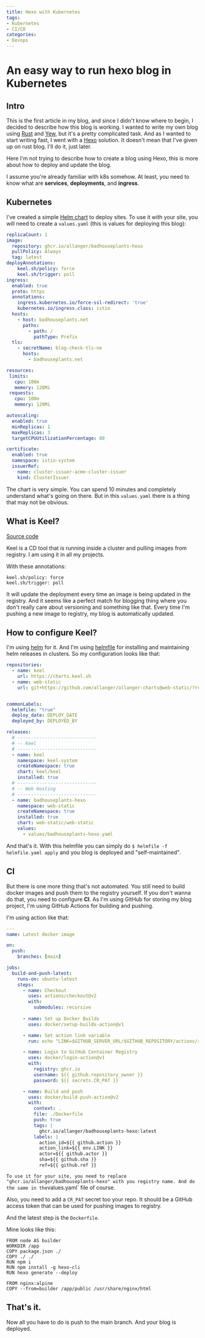 ```yaml
---
title: Hexo with Kubernetes
tags:
- Kubernetes
- CI/CD
categories: 
- Devops
---
```


# An easy way to run hexo blog in Kubernetes


## Intro

This is the first article in my blog, and since I didn't know where to begin, I decided to describe how this blog is working. 
I wanted to write my own blog using [Rust](https://www.rust-lang.org/) and [Yew](https://yew.rs/), but it's a pretty complicated task. And as I wanted to start writing fast, I went with a [Hexo](https://hexo.io/) solution. It doesn't mean that I've given up on rust blog. I'll do it, just later. 

Here I'm not trying to describe how to create a blog using Hexo, this is more about how to deploy and update the blog.

I assume you're already familiar with k8s somehow. At least, you need to know what are **services**, **deployments**, and **ingress**. 
## Kubernetes

I've created a simple [Helm chart](https://github.com/allanger/allanger-charts/tree/main/web-static) to deploy sites. To use it with your site, you will need to create a `values.yaml` (this is values for deploying this blog):
```YAML
replicaCount: 1
image:
  repository: ghcr.io/allanger/badhouseplants-hexo
  pullPolicy: Always
  tag: latest
deployAnnotations: 
    keel.sh/policy: force
    keel.sh/trigger: poll
ingress:
  enabled: true
  proto: https
  annotations: 
    ingress.kubernetes.io/force-ssl-redirect: 'true'
    kubernetes.io/ingress.class: istio
  hosts:
    - host: badhouseplants.net
      paths:
        - path: /
          pathType: Prefix
  tls: 
    - secretName: blog-check-tls-ne
      hosts:
        - badhouseplants.net

resources: 
 limits:
   cpu: 100m
   memory: 128Mi
 requests:
   cpu: 100m
   memory: 128Mi

autoscaling:
  enabled: true
  minReplicas: 1
  maxReplicas: 3
  targetCPUUtilizationPercentage: 80

certificate:
  enabled: true
  namespace: istio-system
  issuerRef: 
    name: cluster-issuer-acme-cluster-issuer
    kind: ClusterIssuer 

```


The chart is very simple. You can spend 10 minutes and completely understand what's going on there. But in this `values.yaml` there is a thing that may not be obvious. 

## What is Keel?

[Source code](https://github.com/keel-hq/keel)

Keel is a CD tool that is running inside a cluster and pulling images from registry. I am using it in all my projects. 

With these annotations:
```
keel.sh/policy: force
keel.sh/trigger: poll
```
It will update the deployment every time an image is being updated in the registry. And it seems like a perfect match for blogging thing where you don't really care about versioning and something like that. Every time I'm pushing a new image to registry, my blog is automatically updated.

## How to configure Keel?

I'm using [helm](https://helm.sh/) for it. And I'm using [helmfile](https://github.com/roboll/helmfile) for installing and maintaining helm releases in clusters. So my configuration looks like that:
```yaml
repositories:
  - name: keel
    url: https://charts.keel.sh
  - name: web-static
    url: git+https://github.com/allanger/allanger-charts@web-static/?ref=main


commonLabels:
  helmfile: "true"
  deploy_date: DEPLOY_DATE
  deployed_by: DEPLOYED_BY

releases:
  # -----------------------------
  # -- Keel
  # -----------------------------
  - name: keel
    namespace: keel-system
    createNamespace: true
    chart: keel/keel
    installed: true
  # -----------------------------
  # -- Web Hosting
  # -----------------------------
  - name: badhouseplants-hexo
    namespace: web-static
    createNamespace: true
    installed: true
    chart: web-static/web-static
    values: 
      - values/badhouseplants-hexo.yaml
```

And that's it. With this helmfile you can simply do `$ helmfile -f helmfile.yaml apply` and you blog is deployed and "self-maintained".

## CI 

But there is one more thing that's not automated. You still need to build docker images and push them to the registry yourself. 
If you don't wanna do that, you need to configure **CI**. As I'm using GitHub for storing my blog project, I'm using GitHub Actions for building and pushing.

I'm using action like that:
```YAML
---
name: Latest docker image

on:
  push:
    branches: [main]

jobs:
  build-and-push-latest:
    runs-on: ubuntu-latest
    steps:
      - name: Checkout
        uses: actions/checkout@v2
        with:
          submodules: recursive
      
      - name: Set up Docker Buildx
        uses: docker/setup-buildx-action@v1

      - name: Set action link variable
        run: echo "LINK=$GITHUB_SERVER_URL/$GITHUB_REPOSITORY/actions/runs/$GITHUB_RUN_ID" >> $GITHUB_ENV

      - name: Login to GitHub Container Registry
        uses: docker/login-action@v1
        with:
          registry: ghcr.io
          username: ${{ github.repository_owner }}
          password: ${{ secrets.CR_PAT }}

      - name: Build and push
        uses: docker/build-push-action@v2
        with:
          context: .
          file: ./Dockerfile
          push: true
          tags: |
            ghcr.io/allanger/badhouseplants-hexo:latest
          labels: |
            action_id=${{ github.action }}
            action_link=${{ env.LINK }}
            actor=${{ github.actor }}
            sha=${{ github.sha }}
            ref=${{ github.ref }}
```
`
To use it for your site, you need to replace "ghcr.io/allanger/badhouseplants-hexo" with you registry name. And do the same in the `values.yaml` file of course. 

Also, you need to add a `CR_PAT` secret too your repo. It should be a GitHub access token that can be used for pushing images to registry. 

And the latest step is the `Dockerfile`.

Mine looks like this:
```Docker
FROM node AS builder
WORKDIR /app
COPY package.json ./
COPY ./ ./
RUN npm i
RUN npm install -g hexo-cli
RUN hexo generate --deploy

FROM nginx:alpine
COPY --from=builder /app/public /usr/share/nginx/html
```

## That's it. 
Now all you have to do is push to the main branch. And your blog is deployed. 